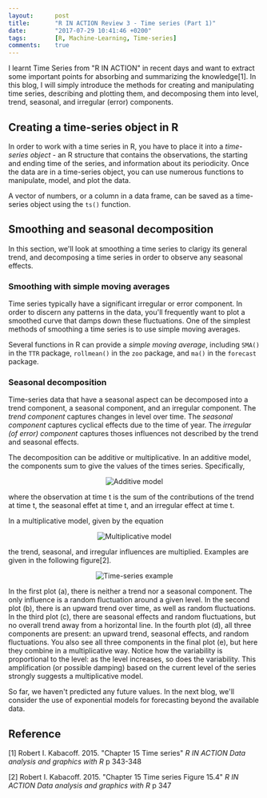 ```yaml
---
layout:      post
title:       "R IN ACTION Review 3 - Time series (Part 1)"
date:        "2017-07-29 10:41:46 +0200"
tags:        [R, Machine-Learning, Time-series]
comments:    true
---
```


I learnt Time Series from "R IN ACTION" in recent days and want to extract some
important points for absorbing and summarizing the knowledge[1]. In this blog, I
will simply introduce the methods for creating and manipulating time series,
describing and plotting them, and decomposing them into level, trend, seasonal,
and irregular (error) components.

## Creating a time-series object in R

In order to work with a time series in R, you have to place it into a
_time-series object_ - an R structure that contains the observations, the
starting and ending time of the series, and information about its periodicity.
Once the data are in a time-series object, you can use numerous functions to
manipulate, model, and plot the data.

A vector of numbers, or a column in a data frame, can be saved as a time-series
object using the `ts()` function.

## Smoothing and seasonal decomposition

In this section, we'll look at smoothing a time series to clarigy its general
trend, and decomposing a time series in order to observe any seasonal effects.

### Smoothing with simple moving averages

Time series typically have a significant irregular or error component. In order
to discern any patterns in the data, you'll frequently want to plot a smoothed
curve that damps down these fluctuations. One of the simplest methods of
smoothing a time series is to use simple moving averages.

Several functions in R can provide a _simple moving average_, including `SMA()`
in the `TTR` package, `rollmean()` in the `zoo` package, and `ma()` in the
`forecast` package.

### Seasonal decomposition

Time-series data that have a seasonal aspect can be decomposed into a trend
component, a seasonal component, and an irregular component. The _trend
component_ captures changes in level over time. The _seasonal component_
captures cyclical effects due to the time of year. The _irregular (of error)
component_ captures thoses influences not described by the trend and seasonal
effects.

The decomposition can be additive or multiplicative. In an additive model, the
components sum to give the values of the times series. Specifically,

<p align="center">
<img alt="Additive model" src="https://latex.codecogs.com/gif.latex?\fn_jvn&space;Y_{t}&space;=&space;Trend_{t}&space;&plus;&space;Seasonal_{t}&space;&plus;&space;Irregular_{t}"/>
</p>

where the observation at time t is the sum of the contributions of the trend at
time t, the seasonal effet at time t, and an irregular effect at time t.

In a multiplicative model, given by the equation

<p align="center">
<img alt="Multiplicative model" src="https://latex.codecogs.com/gif.latex?\fn_jvn&space;Y_{t}&space;=&space;Trend_{t}&space;*&space;Seasonal_{t}&space;*&space;Irregular_{t}"/>
</p>

the trend, seasonal, and irregular influences are multiplied. Examples are given
in the following figure[2].

<p align="center">
  <img alt="Time-series example"
  src="{{ site.baseurl }}/images/20170729-seasonal-decomposition.png"/>
</p>

In the first plot (a), there is neither a trend nor a seasonal component. The
only influence is a random fluctuation around a given level. In the second plot
(b), there is an upward trend over time, as well as random fluctuations. In the
third plot (c), there are seasonal effects and random fluctuations, but no
overall trend away from a horizontal line. In the fourth plot (d), all three
components are present: an upward trend, seasonal effects, and random
fluctuations. You also see all three components in the final plot (e), but here
they combine in a multiplicative way. Notice how the variability is proportional
to the level: as the level increases, so does the variability. This amplification
(or possible damping) based on the current level of the series strongly suggests
a multiplicative model.

So far, we haven't predicted any future values. In the next blog, we'll consider
the use of exponential models for forecasting beyond the available data.

## Reference

[1] Robert I. Kabacoff. 2015. "Chapter 15 Time series" _R IN ACTION Data
analysis and graphics with R_ p 343-348

[2] Robert I. Kabacoff. 2015. "Chapter 15 Time series Figure 15.4" _R IN ACTION
Data analysis and graphics with R_ p 347
